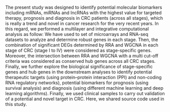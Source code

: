 The present study was designed to identify potential molecular biomarkers including mRNAs, miRNAs and lncRNAs with the highest value for targeted therapy, prognosis and diagnosis in CRC patients (across all stages), which is really a trend and novel in cancer research for the very recent years. In this regard, we performed a multilayer and integrative computational analysis as follow: 
We have used to set of microarrays and RNA-seq datasets to analyze and determine robust genes in each stage. Then, the combination of significant DEGs determined by RRA and WGCNA in each stage of CRC (stage I to IV) were considered as stage-specific genes. Moreover, the intersection between RRA and WGCNA with a multi cut-off criteria was considered as conserved hub genes across all CRC stages. Finally, we further explore the biological significance of stage-specific genes and hub genes in the downstream analyses to identify potential therapeutic targets (using protein–protein interaction (PPI) and non-coding RNA regulatory networks), potential biomarkers for prognosis (using survival analysis) and diagnosis (using different machine learning and deep learning algorithms). Finally, we used clinical samples to carry out validation of a potential and novel target in CRC. Here, we shared source code used in this study. 
